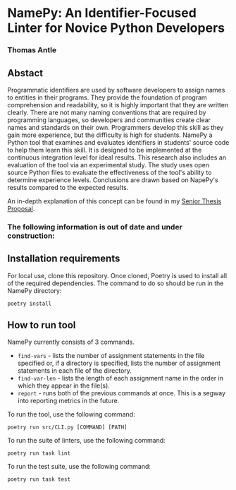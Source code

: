 # NamePy: An Identifier-Focused Linter for Novice Python Developers

### Thomas Antle

## Abstact

Programmatic identifiers are used by software developers to assign names to entities in their programs. They provide the foundation of program comprehension and readability, so it is highly important that they are written clearly. There are not many naming conventions that are required by programming languages, so developers and communities create clear names and standards on their own. Programmers develop this skill as they gain more experience, but the difficulty is high for students. NamePy a Python tool that examines and evaluates identifiers in students' source code to help them learn this skill. It is designed to be implemented at the continuous integration level for ideal results. This research also includes an evaluation of the tool via an experimental study. The study uses open source Python files to evaluate the effectiveness of the tool's ability to determine experience levels. Conclusions are drawn based on NapePy's results compared to the expected results.

An in-depth explanation of this concept can be found in my [Senior Thesis Proposal](SeniorThesisProposal.pdf).

### The following information is out of date and under construction:

## Installation requirements

For local use, clone this repository. Once cloned, Poetry is used to install all of the required dependencies. The command to do so should be run in the NamePy directory:

```
poetry install
```

## How to run tool

NamePy currently consists of 3 commands.

- `find-vars` - lists the number of assignment statements in the file specified or, if a directory is specified, lists the number of assignment statements in each file of the directory.
- `find-var-len` - lists the length of each assignment name in the order in which they appear in the file(s).
- `report` - runs both of the previous commands at once. This is a segway into reporting metrics in the future.

To run the tool, use the following command:

```
poetry run src/CLI.py [COMMAND] [PATH]
```

To run the suite of linters, use the following command:

```
poetry run task lint
```

To run the test suite, use the following command:

```
poetry run task test
```
